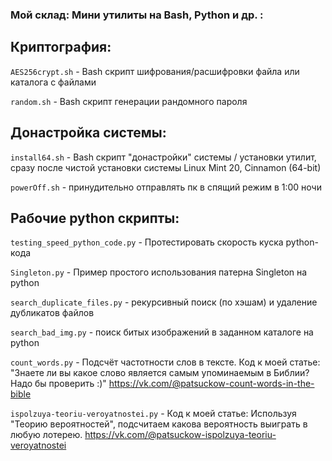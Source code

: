 ### Мой склад: Мини утилиты на Bash, Python и др. :

Криптография:
-------------

`AES256crypt.sh` - Bash скрипт шифрования/расшифровки файла или каталога с файлами

`random.sh` - Bash скрипт генерации рандомного пароля

Донастройка системы:
--------------------

`install64.sh` - Bash скрипт "донастройки" системы / установки утилит, сразу после чистой установки системы Linux Mint 20, Cinnamon (64-bit)

`powerOff.sh` - принудительно отправлять пк в спящий режим в 1:00 ночи


Рабочие python скрипты:
-----------------------

`testing_speed_python_code.py` - Протестировать скорость куска python-кода

`Singleton.py` - Пример простого использования патерна Singleton на python

`search_duplicate_files.py` - рекурсивный поиск (по хэшам) и удаление дубликатов файлов

`search_bad_img.py` - поиск битых изображений в заданном каталоге на python

`count_words.py` - Подсчёт частотности слов в тексте. Код к моей статье: "Знаете ли вы какое слово является самым упоминаемым в Библии? Надо бы проверить :)" https://vk.com/@patsuckow-count-words-in-the-bible

`ispolzuya-teoriu-veroyatnostei.py` - Код к моей статье: Используя "Теорию вероятностей", подсчитаем какова вероятность выиграть в любую лотерею. https://vk.com/@patsuckow-ispolzuya-teoriu-veroyatnostei
